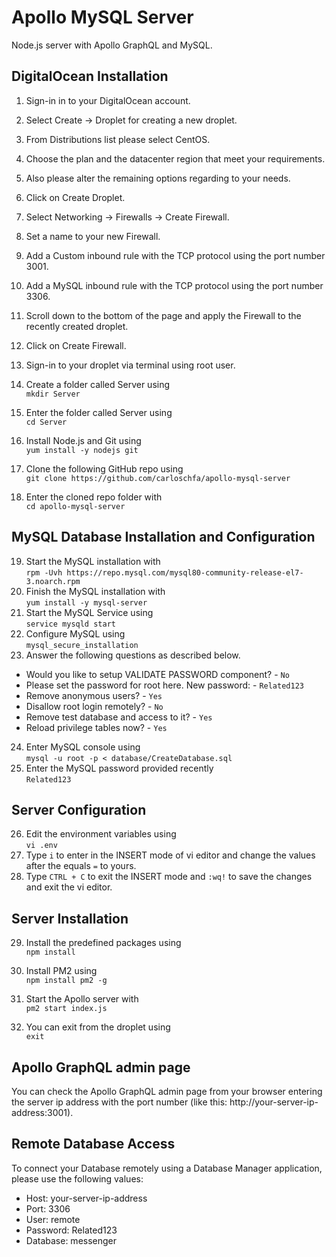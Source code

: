 # Apollo MySQL Server

Node.js server with Apollo GraphQL and MySQL.

## DigitalOcean Installation

1. Sign-in in to your DigitalOcean account.
2. Select Create -> Droplet for creating a new droplet.
3. From Distributions list please select CentOS.
4. Choose the plan and the datacenter region that meet your requirements.
5. Also please alter the remaining options regarding to your needs.
6. Click on Create Droplet.

7. Select Networking -> Firewalls -> Create Firewall.
8. Set a name to your new Firewall.
9. Add a Custom inbound rule with the TCP protocol using the port number 3001.
10. Add a MySQL inbound rule with the TCP protocol using the port number 3306.
11. Scroll down to the bottom of the page and apply the Firewall to the recently created droplet.
12. Click on Create Firewall.

13. Sign-in to your droplet via terminal using root user.
14. Create a folder called Server using<br>`mkdir Server`
15. Enter the folder called Server using<br>`cd Server`
16. Install Node.js and Git using<br>`yum install -y nodejs git`
17. Clone the following GitHub repo using<br>`git clone https://github.com/carloschfa/apollo-mysql-server`
18. Enter the cloned repo folder with<br>`cd apollo-mysql-server`

## MySQL Database Installation and Configuration

19. Start the MySQL installation with<br>`rpm -Uvh https://repo.mysql.com/mysql80-community-release-el7-3.noarch.rpm`
20. Finish the MySQL installation with<br>`yum install -y mysql-server`
21. Start the MySQL Service using<br>`service mysqld start`
22. Configure MySQL using<br>`mysql_secure_installation`
23. Answer the following questions as described below.<br>
- Would you like to setup VALIDATE PASSWORD component? - `No`
- Please set the password for root here. New password: - `Related123`
- Remove anonymous users? - `Yes`
- Disallow root login remotely? - `No`
- Remove test database and access to it? - `Yes`
- Reload privilege tables now? - `Yes`

24. Enter MySQL console using<br>`mysql -u root -p < database/CreateDatabase.sql`
25. Enter the MySQL password provided recently<br>`Related123`

## Server Configuration

26. Edit the environment variables using<br> `vi .env`
27. Type `i` to enter in the INSERT mode of vi editor and change the values after the equals `=` to yours.
28. Type `CTRL + C` to exit the INSERT mode and `:wq!` to save the changes and exit the vi editor.

## Server Installation

29. Install the predefined packages using<br>`npm install`
30. Install PM2 using<br>`npm install pm2 -g`
31. Start the Apollo server with<br>`pm2 start index.js`

32. You can exit from the droplet using<br>`exit`

## Apollo GraphQL admin page

You can check the Apollo GraphQL admin page from your browser entering the server ip address with the port number (like this: http://your-server-ip-address:3001).

## Remote Database Access

To connect your Database remotely using a Database Manager application, please use the following values:

- Host: your-server-ip-address
- Port: 3306
- User: remote
- Password: Related123
- Database: messenger
